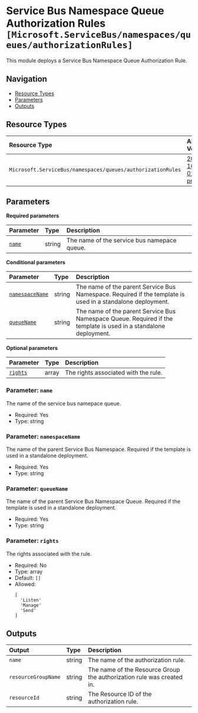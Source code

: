 # Service Bus Namespace Queue Authorization Rules `[Microsoft.ServiceBus/namespaces/queues/authorizationRules]`

This module deploys a Service Bus Namespace Queue Authorization Rule.

## Navigation

- [Resource Types](#Resource-Types)
- [Parameters](#Parameters)
- [Outputs](#Outputs)

## Resource Types

| Resource Type | API Version |
| :-- | :-- |
| `Microsoft.ServiceBus/namespaces/queues/authorizationRules` | [2022-10-01-preview](https://learn.microsoft.com/en-us/azure/templates/Microsoft.ServiceBus/namespaces) |

## Parameters

**Required parameters**

| Parameter | Type | Description |
| :-- | :-- | :-- |
| [`name`](#parameter-name) | string | The name of the service bus namepace queue. |

**Conditional parameters**

| Parameter | Type | Description |
| :-- | :-- | :-- |
| [`namespaceName`](#parameter-namespacename) | string | The name of the parent Service Bus Namespace. Required if the template is used in a standalone deployment. |
| [`queueName`](#parameter-queuename) | string | The name of the parent Service Bus Namespace Queue. Required if the template is used in a standalone deployment. |

**Optional parameters**

| Parameter | Type | Description |
| :-- | :-- | :-- |
| [`rights`](#parameter-rights) | array | The rights associated with the rule. |

### Parameter: `name`

The name of the service bus namepace queue.

- Required: Yes
- Type: string

### Parameter: `namespaceName`

The name of the parent Service Bus Namespace. Required if the template is used in a standalone deployment.

- Required: Yes
- Type: string

### Parameter: `queueName`

The name of the parent Service Bus Namespace Queue. Required if the template is used in a standalone deployment.

- Required: Yes
- Type: string

### Parameter: `rights`

The rights associated with the rule.

- Required: No
- Type: array
- Default: `[]`
- Allowed:
  ```Bicep
  [
    'Listen'
    'Manage'
    'Send'
  ]
  ```

## Outputs

| Output | Type | Description |
| :-- | :-- | :-- |
| `name` | string | The name of the authorization rule. |
| `resourceGroupName` | string | The name of the Resource Group the authorization rule was created in. |
| `resourceId` | string | The Resource ID of the authorization rule. |
